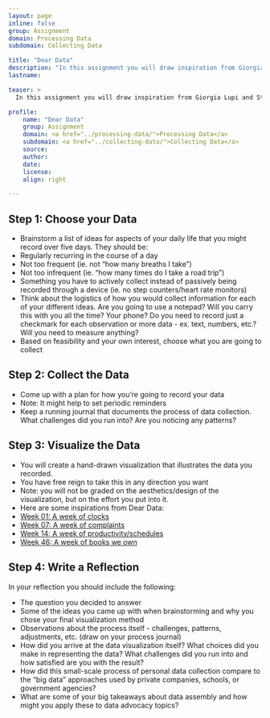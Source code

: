```yaml
---
layout: page
inline: false
group: Assignment
domain: Processing Data
subdomain: Collecting Data

title: "Dear Data"
description: "In this assignment you will draw inspiration from Giorgia Lupi and Stefanie Posavec’s project <i>Dear Data.</i> You will spend a period of five days and regularly collect some kind of information from your daily life. You will then illustrate the data you collected through a hand-drawn data visualization and submit the visualization along with a written reflection on the process and the big takeaways for data advocacy."
lastname: 

teaser: >
  In this assignment you will draw inspiration from Giorgia Lupi and Stefanie Posavec’s project <i>Dear Data.</i> You will spend a period of five days and regularly collect some kind of information from your daily life. You will then illustrate the data you collected through a hand-drawn data visualization and submit the visualization along with a written reflection on the process and the big takeaways for data advocacy.

profile:
    name: "Dear Data"
    group: Assignment
    domain: <a href="../processing-data/">Processing Data</a>
    subdomain: <a href="../collecting-data/">Collecting Data</a>
    source: 
    author: 
    date: 
    license: 
    align: right

---
```


## Step 1: Choose your Data
- Brainstorm a list of ideas for aspects of your daily life that you might record over five days. They should be:
 - Regularly recurring in the course of a day
 - Not too frequent (ie. not “how many breaths I take”)
 - Not too infrequent (ie. “how many times do I take a road trip”)
 - Something you have to actively collect instead of passively being recorded through a device (ie. no step counters/heart rate monitors)
- Think about the logistics of how you would collect information for each of your different ideas. Are you going to use a notepad? Will you carry this with you all the time? Your phone? Do you need to record just a checkmark for each observation or more data - ex. text, numbers, etc.? Will you need to measure anything?
- Based on feasibility and your own interest, choose what you are going to collect

## Step 2: Collect the Data
- Come up with a plan for how you’re going to record your data
- Note: It might help to set periodic reminders
- Keep a running journal that documents the process of data collection. What challenges did you run into? Are you noticing any patterns?

## Step 3: Visualize the Data
- You will create a hand-drawn visualization that illustrates the data you recorded. 
- You have free reign to take this in any direction you want
 - Note: you will not be graded on the aesthetics/design of the visualization, but on the effort you put into it.
- Here are some inspirations from Dear Data:
 - [Week 01: A week of clocks](http://www.dear-data.com/week-01)
 - [Week 07: A week of complaints](http://www.dear-data.com/week-07)
 - [Week 14: A week of productivity/schedules](http://www.dear-data.com/week-14)
 - [Week 46: A week of books we own](http://www.dear-data.com/week-46-a-week-of-books)

## Step 4: Write a Reflection
In your reflection you should include the following:
- The question you decided to answer
- Some of the ideas you came up with when brainstorming and why you chose your final visualization method
- Observations about the process itself - challenges, patterns, adjustments, etc. (draw on your process journal)
- How did you arrive at the data visualization itself? What choices did you make in representing the data? What challenges did you run into and how satisfied are you with the result?
- How did this small-scale process of personal data collection compare to the “big data” approaches used by private companies, schools, or government agencies?
- What are some of your big takeaways about data assembly and how might you apply these to data advocacy topics?
